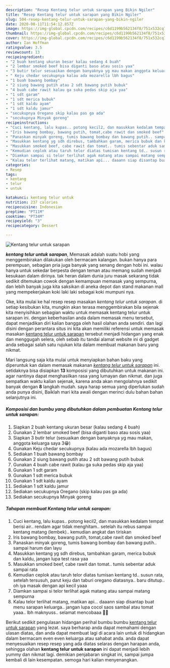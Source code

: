 ```yaml
---
description: "Resep Kentang telur untuk sarapan yang Bikin Ngiler"
title: "Resep Kentang telur untuk sarapan yang Bikin Ngiler"
slug: 504-resep-kentang-telur-untuk-sarapan-yang-bikin-ngiler
date: 2020-08-11T11:54:12.857Z
image: https://img-global.cpcdn.com/recipes/c6d1199b562134f8/751x532cq70/kentang-telur-untuk-sarapan-foto-resep-utama.jpg
thumbnail: https://img-global.cpcdn.com/recipes/c6d1199b562134f8/751x532cq70/kentang-telur-untuk-sarapan-foto-resep-utama.jpg
cover: https://img-global.cpcdn.com/recipes/c6d1199b562134f8/751x532cq70/kentang-telur-untuk-sarapan-foto-resep-utama.jpg
author: Ian Hoffman
ratingvalue: 3.5
reviewcount: 13
recipeingredient:
- "2 buah kentang ukuran besar kalau sedang 4 buah"
- "2 lembar smoked beef bisa diganti baso atau sosis yaa"
- "3 butir telur sesuaikan dengan banyaknya yg mau makan anggota keluarga saya 3"
- " Keju chedar secukupnya kalau ada mozarella lbh bagus"
- "1 buah bawang bombay"
- "2 siung bawang putih atau 2 sdt bawang putih bubuk"
- "4 buah cabe rawit kalau ga suka pedas skip aja yaa"
- "1 sdt garam"
- "1 sdt merica bubuk"
- "1 sdt kaldu ayam"
- "1 sdt kaldu jamur"
- "secukupnya Oregano skip kalau pas ga ada"
- "secukupnya Minyak goreng"
recipeinstructions:
- "Cuci kentang, lalu kupas.. potong kecil2, dan masukkan kedalam tempat berisi air.. rendam agar tidak menghitam.. setelah itu rebus sampai kentang matang (lembek).. kemudian angkat dan tiriskan"
- "Iris bawang bombay, bawang putih, tomat,cabe rawit dan smoked beef"
- "Panaskan minyak goreng, tumis bawang bombay dan bawang putih.. sampai harum dan layu"
- "Masukkan kentang yg sdh direbus, tambahkan garam, merica bubuk dan kaldu, jangan lupa test rasa yaa"
- "Masukkan smoked beef, cabe rawit dan tomat.. tumis sebentar aduk sampai rata"
- "Kemudian ceplok atau taruh telor diatas tumisan kentang td.. susun rata, setelah tersusuh, parut keju dan taburi oregano diatasnya.. baru ditutup.. oh iya masak dengan api kecil yaaa"
- "Diamkan sampai si telor terlihat agak matang atau sampai matang sempurna"
- "Kalau telor terlihat matang, matikan api... daaann siap disantap buat menu sarapan keluarga.. jangan lupa cocol saos sambal atau tomat yaaa.. lbh maknyuss.. selamat mencobaaa 🥰😋"
categories:
- Resep
tags:
- kentang
- telur
- untuk

katakunci: kentang telur untuk 
nutrition: 237 calories
recipecuisine: Indonesian
preptime: "PT11M"
cooktime: "PT34M"
recipeyield: "3"
recipecategory: Dessert

---
```



![Kentang telur untuk sarapan](https://img-global.cpcdn.com/recipes/c6d1199b562134f8/751x532cq70/kentang-telur-untuk-sarapan-foto-resep-utama.jpg)

<b><i>kentang telur untuk sarapan</i></b>, Memasak adalah suatu hobi yang menggembirakan dilakukan oleh bermacam kalangan. bukan hanya para perempuan, sebagian pria juga banyak yang senang dengan hobi ini. walau hanya untuk sekedar berpesta dengan teman atau memang sudah menjadi kesukaan dalam dirinya. tak heran dalam dunia juru masak sekarang tidak sedikit ditemukan cowok dengan kemampuan memasak yang sempurna, dan lebih banyak juga kita saksikan di aneka depot dan stand makanan mall yang mempekerjakan koki laki laki sebagai koki mumpuni nya.



Oke, kita mulai ke hal resep resep masakan <i>kentang telur untuk sarapan</i>. di setiap kesibukan kita, mungkin akan terasa menggembirakan bila sejenak kita menyisihkan sebagian waktu untuk memasak kentang telur untuk sarapan ini. dengan keberhasilan anda dalam memasak menu tersebut, dapat menjadikan diri kalian bangga oleh hasil olahan anda sendiri. dan lagi disini dengan perantara situs ini kita akan memiliki referensi untuk memasak masakan <u>kentang telur untuk sarapan</u> tersebut menjadi hidangan yang enak dan menggugah selera, oleh sebab itu tandai alamat website ini di gadget anda sebagai salah satu rujukan kita dalam membuat makanan baru yang nikmat.


Mari langsung saja kita mulai untuk menyiapkan bahan baku yang diperuntuk kan dalam memasak makanan <u><i>kentang telur untuk sarapan</i></u> ini. setidaknya bisa disiapkan <b>13</b> komposisi yang dibutuhkan untuk makanan ini. agar nantinya dapat menghasilkan rasa yang lumayan dan nikmat. dan juga sempatkan waktu kalian sejenak, karena anda akan mengolahnya sedikit banyak dengan <b>8</b> langkah mudah. saya harap semua yang diperlukan sudah anda punya disini, Baiklah mari kita awali dengan merinci dulu bahan bahan selanjutnya ini.

<!--inarticleads1-->

##### Komposisi dan bumbu yang dibutuhkan dalam pembuatan Kentang telur untuk sarapan:

1. Siapkan 2 buah kentang ukuran besar (kalau sedang 4 buah)
1. Gunakan 2 lembar smoked beef (bisa diganti baso atau sosis yaa)
1. Siapkan 3 butir telur (sesuaikan dengan banyaknya yg mau makan, anggota keluarga saya 3😁)
1. Gunakan  Keju chedar secukupnya (kalau ada mozarella lbh bagus)
1. Sediakan 1 buah bawang bombay
1. Gunakan 2 siung bawang putih atau 2 sdt bawang putih bubuk
1. Gunakan 4 buah cabe rawit (kalau ga suka pedas skip aja yaa)
1. Gunakan 1 sdt garam
1. Gunakan 1 sdt merica bubuk
1. Gunakan 1 sdt kaldu ayam
1. Sediakan 1 sdt kaldu jamur
1. Sediakan secukupnya Oregano (skip kalau pas ga ada)
1. Sediakan secukupnya Minyak goreng




<!--inarticleads2-->

##### Tahapan membuat Kentang telur untuk sarapan:

1. Cuci kentang, lalu kupas.. potong kecil2, dan masukkan kedalam tempat berisi air.. rendam agar tidak menghitam.. setelah itu rebus sampai kentang matang (lembek).. kemudian angkat dan tiriskan
1. Iris bawang bombay, bawang putih, tomat,cabe rawit dan smoked beef
1. Panaskan minyak goreng, tumis bawang bombay dan bawang putih.. sampai harum dan layu
1. Masukkan kentang yg sdh direbus, tambahkan garam, merica bubuk dan kaldu, jangan lupa test rasa yaa
1. Masukkan smoked beef, cabe rawit dan tomat.. tumis sebentar aduk sampai rata
1. Kemudian ceplok atau taruh telor diatas tumisan kentang td.. susun rata, setelah tersusuh, parut keju dan taburi oregano diatasnya.. baru ditutup.. oh iya masak dengan api kecil yaaa
1. Diamkan sampai si telor terlihat agak matang atau sampai matang sempurna
1. Kalau telor terlihat matang, matikan api... daaann siap disantap buat menu sarapan keluarga.. jangan lupa cocol saos sambal atau tomat yaaa.. lbh maknyuss.. selamat mencobaaa 🥰😋




Berikut sedikit pengulasan hidangan perihal bumbu bumbu <u>kentang telur untuk sarapan</u> yang lezat. saya berharap anda dapat memahami dengan ulasan diatas, dan anda dapat membuat lagi di acara lain untuk di hidangkan dalam bermacam even even keluarga atau sahabat anda. anda dapat menyesuaikan resep resep yang ada diatas selaras dengan harapan anda, sehingga olahan <b>kentang telur untuk sarapan</b> ini dapat menjadi lebih yummy dan nikmat lagi. demikian penjabaran singkat ini, sampai jumpa kembali di lain kesempatan. semoga hari kalian menyenangkan.
